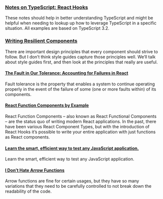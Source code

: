 ### [Notes on TypeScript: React Hooks](https://dev.to/busypeoples/notes-on-typescript-react-hooks-28j2)

These notes should help in better understanding TypeScript and might be helpful when needing to lookup up how to leverage TypeScript in a specific situation. All examples are based on TypeScript 3.2.

### [Writing Resilient Components](https://overreacted.io/writing-resilient-components/)

There are important design principles that every component should strive to follow. But I don’t think style guides capture those principles well. We’ll talk about style guides first, and then look at the principles that really are useful.

#### [The Fault in Our Tolerance: Accounting for Failures in React](https://aweary.dev/fault-tolerance-react/)

Fault tolerance is the property that enables a system to continue operating properly in the event of the failure of some (one or more faults within) of its components.

#### [React Function Components by Example](https://www.robinwieruch.de/react-function-component/)

React Function Components – also known as React Functional Components – are the status quo of writing modern React applications. In the past, there have been various React Component Types, but with the introduction of React Hooks it’s possible to write your entire application with just functions as React components.

#### [Learn the smart, efficient way to test any JavaScript application.](https://testingjavascript.com/)

Learn the smart, efficient way to test any JavaScript application.

#### [I Don’t Hate Arrow Functions](https://davidwalsh.name/i-dont-hate-arrow-functions)

Arrow functions are fine for certain usages, but they have so many variations that they need to be carefully controlled to not break down the readability of the code.